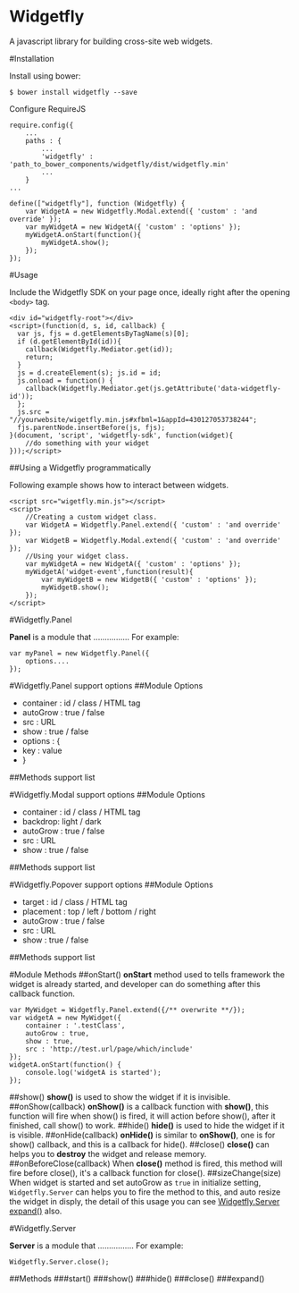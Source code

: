 Widgetfly
==============

A javascript library for building cross-site web widgets.


#Installation

Install using bower:

```shell
$ bower install widgetfly --save
```

Configure RequireJS 

```
require.config({
	...
	paths : {
		...
		'widgetfly' : 'path_to_bower_components/widgetfly/dist/widgetfly.min'
		...
	}
...
	
define(["widgetfly"], function (Widgetfly) {
	var WidgetA = new Widgetfly.Modal.extend({ 'custom' : 'and override' });
	var myWidgetA = new WidgetA({ 'custom' : 'options' });
	myWidgetA.onStart(function(){
		myWidgetA.show();
	});
});

```

#Usage

Include the Widgetfly SDK on your page once, ideally right after the opening ```<body>``` tag.

```
<div id="widgetfly-root"></div>
<script>(function(d, s, id, callback) {
  var js, fjs = d.getElementsByTagName(s)[0];
  if (d.getElementById(id)){
  	callback(Widgetfly.Mediator.get(id));
  	return;
  }
  js = d.createElement(s); js.id = id;
  js.onload = function() {
  	callback(Widgetfly.Mediator.get(js.getAttribute('data-widgetfly-id'));
  };
  js.src = "//yourwebsite/wigetfly.min.js#xfbml=1&appId=430127053738244";
  fjs.parentNode.insertBefore(js, fjs);
}(document, 'script', 'widgetfly-sdk', function(widget){
	//do something with your widget
}));</script>

```

##Using a Widgetfly programmatically

Following example shows how to interact between widgets.

```
<script src="wigetfly.min.js"></script>
<script>
	//Creating a custom widget class. 
	var WidgetA = Widgetfly.Panel.extend({ 'custom' : 'and override' });
	var WidgetB = Widgetfly.Modal.extend({ 'custom' : 'and override' });
	//Using your widget class.
	var myWidgetA = new WidgetA({ 'custom' : 'options' });
	myWidgetA('widget-event',function(result){
		var myWidgetB = new WidgetB({ 'custom' : 'options' });
		myWidgetB.show();
	});
</script>
```




#Widgetfly.Panel

**Panel** is a module that ................ For example:


```
var myPanel = new Widgetfly.Panel({
    options....
});

```


#Widgetfly.Panel support options
##Module Options
* container : id / class / HTML tag
* autoGrow : true / false
* src : URL
* show : true / false
* options : {
* 	key : value
* }

##Methods support list

#Widgetfly.Modal support options
##Module Options
* container : id / class / HTML tag
* backdrop: light / dark
* autoGrow : true / false
* src : URL
* show : true / false

##Methods support list

#Widgetfly.Popover support options
##Module Options
* target : id / class / HTML tag
* placement : top / left / bottom / right
* autoGrow : true / false
* src : URL
* show : true / false

##Methods support list



#Module Methods
##onStart()
**onStart** method used to tells framework the widget is already started, and developer can do something after this callback function.
```
var MyWidget = Widgetfly.Panel.extend({/** overwrite **/});
var widgetA = new MyWidget({
	container : '.testClass',
	autoGrow : true,
	show : true,
	src : 'http://test.url/page/which/include'
});
widgetA.onStart(function() {
	console.log('widgetA is started');
});
```
##show()
**show()** is used to show the widget if it is invisible.
##onShow(callback)
**onShow()** is a callback function with **show()**, this function will fire when show() is fired, it will action before show(), after it finished, call show() to work.
##hide()
**hide()** is used to hide the widget if it is visible.
##onHide(callback)
**onHide()** is similar to **onShow()**, one is for show() callback, and this is a callback for hide(). 
##close()
**close()** can helps you to **destroy** the widget and release memory.
##onBeforeClose(callback)
When **close()** method is fired, this method will fire before close(), it's a callback function for close().
##sizeChange(size)
When widget is started and set autoGrow as ```true``` in initialize setting, ```Widgetfly.Server``` can helps you to fire the method to this, and auto resize the widget in disply, the detail of this usage you can see [Widgetfly.Server expand()](#expand) also.



#Widgetfly.Server

**Server** is a module that ................ For example:


```
Widgetfly.Server.close();
```


##Methods
###start()
###show()
###hide()
###close()
###expand()




